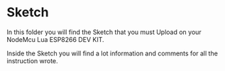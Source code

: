 # Sketch

In this folder you will find the Sketch that you must Upload on your NodeMcu Lua ESP8266 DEV KIT.

Inside the Sketch you will find a lot information and comments for all the instruction wrote.


